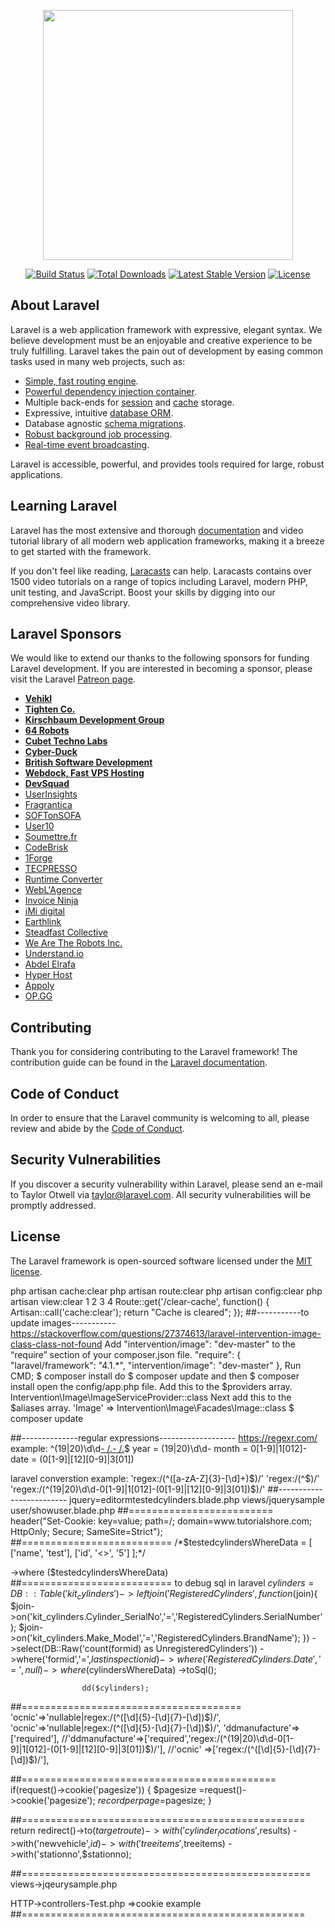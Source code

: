 <p align="center"><img src="https://res.cloudinary.com/dtfbvvkyp/image/upload/v1566331377/laravel-logolockup-cmyk-red.svg" width="400"></p>

<p align="center">
<a href="https://travis-ci.org/laravel/framework"><img src="https://travis-ci.org/laravel/framework.svg" alt="Build Status"></a>
<a href="https://packagist.org/packages/laravel/framework"><img src="https://poser.pugx.org/laravel/framework/d/total.svg" alt="Total Downloads"></a>
<a href="https://packagist.org/packages/laravel/framework"><img src="https://poser.pugx.org/laravel/framework/v/stable.svg" alt="Latest Stable Version"></a>
<a href="https://packagist.org/packages/laravel/framework"><img src="https://poser.pugx.org/laravel/framework/license.svg" alt="License"></a>
</p>

## About Laravel

Laravel is a web application framework with expressive, elegant syntax. We believe development must be an enjoyable and creative experience to be truly fulfilling. Laravel takes the pain out of development by easing common tasks used in many web projects, such as:

- [Simple, fast routing engine](https://laravel.com/docs/routing).
- [Powerful dependency injection container](https://laravel.com/docs/container).
- Multiple back-ends for [session](https://laravel.com/docs/session) and [cache](https://laravel.com/docs/cache) storage.
- Expressive, intuitive [database ORM](https://laravel.com/docs/eloquent).
- Database agnostic [schema migrations](https://laravel.com/docs/migrations).
- [Robust background job processing](https://laravel.com/docs/queues).
- [Real-time event broadcasting](https://laravel.com/docs/broadcasting).

Laravel is accessible, powerful, and provides tools required for large, robust applications.

## Learning Laravel

Laravel has the most extensive and thorough [documentation](https://laravel.com/docs) and video tutorial library of all modern web application frameworks, making it a breeze to get started with the framework.

If you don't feel like reading, [Laracasts](https://laracasts.com) can help. Laracasts contains over 1500 video tutorials on a range of topics including Laravel, modern PHP, unit testing, and JavaScript. Boost your skills by digging into our comprehensive video library.

## Laravel Sponsors

We would like to extend our thanks to the following sponsors for funding Laravel development. If you are interested in becoming a sponsor, please visit the Laravel [Patreon page](https://patreon.com/taylorotwell).

- **[Vehikl](https://vehikl.com/)**
- **[Tighten Co.](https://tighten.co)**
- **[Kirschbaum Development Group](https://kirschbaumdevelopment.com)**
- **[64 Robots](https://64robots.com)**
- **[Cubet Techno Labs](https://cubettech.com)**
- **[Cyber-Duck](https://cyber-duck.co.uk)**
- **[British Software Development](https://www.britishsoftware.co)**
- **[Webdock, Fast VPS Hosting](https://www.webdock.io/en)**
- **[DevSquad](https://devsquad.com)**
- [UserInsights](https://userinsights.com)
- [Fragrantica](https://www.fragrantica.com)
- [SOFTonSOFA](https://softonsofa.com/)
- [User10](https://user10.com)
- [Soumettre.fr](https://soumettre.fr/)
- [CodeBrisk](https://codebrisk.com)
- [1Forge](https://1forge.com)
- [TECPRESSO](https://tecpresso.co.jp/)
- [Runtime Converter](http://runtimeconverter.com/)
- [WebL'Agence](https://weblagence.com/)
- [Invoice Ninja](https://www.invoiceninja.com)
- [iMi digital](https://www.imi-digital.de/)
- [Earthlink](https://www.earthlink.ro/)
- [Steadfast Collective](https://steadfastcollective.com/)
- [We Are The Robots Inc.](https://watr.mx/)
- [Understand.io](https://www.understand.io/)
- [Abdel Elrafa](https://abdelelrafa.com)
- [Hyper Host](https://hyper.host)
- [Appoly](https://www.appoly.co.uk)
- [OP.GG](https://op.gg)

## Contributing

Thank you for considering contributing to the Laravel framework! The contribution guide can be found in the [Laravel documentation](https://laravel.com/docs/contributions).

## Code of Conduct

In order to ensure that the Laravel community is welcoming to all, please review and abide by the [Code of Conduct](https://laravel.com/docs/contributions#code-of-conduct).

## Security Vulnerabilities

If you discover a security vulnerability within Laravel, please send an e-mail to Taylor Otwell via [taylor@laravel.com](mailto:taylor@laravel.com). All security vulnerabilities will be promptly addressed.

## License

The Laravel framework is open-sourced software licensed under the [MIT license](https://opensource.org/licenses/MIT).

php artisan cache:clear
php artisan route:clear
php artisan config:clear 
php artisan view:clear
1
2
3
4
Route::get('/clear-cache', function() {
    Artisan::call('cache:clear');
    return "Cache is cleared";
});
##-----------to update images-----------
https://stackoverflow.com/questions/27374613/laravel-intervention-image-class-class-not-found
Add "intervention/image": "dev-master" to the “require” section of your composer.json file.
"require": {
    "laravel/framework": "4.1.*",
    "intervention/image": "dev-master"
},
Run CMD;
$ composer install
do $ composer update and then $ composer install
open the config/app.php file. Add this to the $providers array.
Intervention\Image\ImageServiceProvider::class
Next add this to the $aliases array.
'Image' => Intervention\Image\Facades\Image::class
$ composer update

##--------------regular expressions-------------------
https://regexr.com/
example: ^(19|20)\d\d[- /.](0[1-9]|1[012])[- /.](0[1-9]|[12][0-9]|3[01])$
year = (19|20)\d\d-
month = 0[1-9]|1[012]-
date = (0[1-9]|[12][0-9]|3[01])

laravel converstion
example: 'regex:/(^([a-zA-Z]{3}-[\d]+)$)/'
'regex:/(^$)/'
'regex:/(^(19|20)\d\d-0[1-9]|1[012]-(0[1-9]|[12][0-9]|3[01])$)/'
##-------------------------
jquery=editormtestedcylinders.blade.php
views/jquerysample
user/showuser.blade.php
##=========================
header("Set-Cookie: key=value; path=/; domain=www.tutorialshore.com; HttpOnly; Secure; SameSite=Strict");
##==========================
/*$testedcylindersWhereData = [
    ['name', 'test'],
    ['id', '<>', '5']
];*/

->where ($testedcylindersWhereData)
##==========================
to debug sql in laravel
 $cylinders=DB::Table('kit_cylinders')
                    ->leftjoin('RegisteredCylinders',function($join){
                        $join->on('kit_cylinders.Cylinder_SerialNo','=','RegisteredCylinders.SerialNumber');
                        $join->on('kit_cylinders.Make_Model','=','RegisteredCylinders.BrandName');
                    })
                    ->select(DB::Raw('count(formid) as UnregisteredCylinders'))
                    ->where('formid','=',$lastinspectionid)
                    ->where('RegisteredCylinders.Date','=',null)
                    ->where($cylindersWhereData)
                    ->toSql();

                    dd($cylinders);
##======================================
 'ocnic'=>'nullable|regex:/(^([\d]{5}-[\d]{7}-[\d])$)/',
              'ocnic'=>'nullable|regex:/(^([\d]{5}-[\d]{7}-[\d])$)/',
            'ddmanufacture'=>['required'],
            //'ddmanufacture'=>['required','regex:/(^(19|20)\d\d-0[1-9]|1[012]-(0[1-9]|[12][0-9]|3[01])$)/'],
            //'ocnic' =>['regex:/(^([\d]{5}-[\d]{7}-[\d])$)/'],

##============================================
   if(request()->cookie('pagesize'))
      { $pagesize =request()->cookie('pagesize');
        $recordperpage =$pagesize;
      }

##=================================================
            return redirect()->to($targetroute)->with('cylinder_locations',$results)
                                                    ->with('newvehicle',$id)
                                                    ->with('treeitems',$treeitems)
                                                    ->with('stationno',$stationno);

##==================================================
views->jqeurysample.php

HTTP->controllers-Test.php =>cookie example
##=================================================      